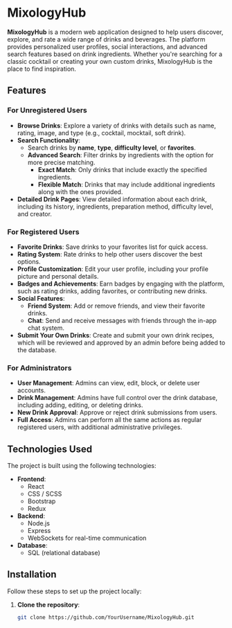 # MixologyHub

**MixologyHub** is a modern web application designed to help users discover, explore, and rate a wide range of drinks and beverages. The platform provides personalized user profiles, social interactions, and advanced search features based on drink ingredients. Whether you're searching for a classic cocktail or creating your own custom drinks, MixologyHub is the place to find inspiration.

## Features

### For Unregistered Users
- **Browse Drinks**: Explore a variety of drinks with details such as name, rating, image, and type (e.g., cocktail, mocktail, soft drink).
- **Search Functionality**:
  - Search drinks by **name**, **type**, **difficulty level**, or **favorites**.
  - **Advanced Search**: Filter drinks by ingredients with the option for more precise matching.
    - **Exact Match**: Only drinks that include exactly the specified ingredients.
    - **Flexible Match**: Drinks that may include additional ingredients along with the ones provided.
- **Detailed Drink Pages**: View detailed information about each drink, including its history, ingredients, preparation method, difficulty level, and creator.

### For Registered Users
- **Favorite Drinks**: Save drinks to your favorites list for quick access.
- **Rating System**: Rate drinks to help other users discover the best options.
- **Profile Customization**: Edit your user profile, including your profile picture and personal details.
- **Badges and Achievements**: Earn badges by engaging with the platform, such as rating drinks, adding favorites, or contributing new drinks.
- **Social Features**:
  - **Friend System**: Add or remove friends, and view their favorite drinks.
  - **Chat**: Send and receive messages with friends through the in-app chat system.
- **Submit Your Own Drinks**: Create and submit your own drink recipes, which will be reviewed and approved by an admin before being added to the database.

### For Administrators
- **User Management**: Admins can view, edit, block, or delete user accounts.
- **Drink Management**: Admins have full control over the drink database, including adding, editing, or deleting drinks.
- **New Drink Approval**: Approve or reject drink submissions from users.
- **Full Access**: Admins can perform all the same actions as regular registered users, with additional administrative privileges.

## Technologies Used

The project is built using the following technologies:

- **Frontend**:
  - React
  - CSS / SCSS
  - Bootstrap
  - Redux
- **Backend**:
  - Node.js
  - Express
  - WebSockets for real-time communication
- **Database**:
  - SQL (relational database)


## Installation

Follow these steps to set up the project locally:

1. **Clone the repository**:
   ```bash
   git clone https://github.com/YourUsername/MixologyHub.git
